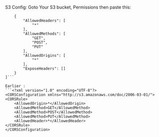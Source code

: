 


S3 Config: 
Goto Your S3 bucket, Permissions then paste this: 

```[
    {
        "AllowedHeaders": [
            "*"
        ],
        "AllowedMethods": [
            "GET",
            "POST",
            "PUT"
        ],
        "AllowedOrigins": [
            "*"
        ],
        "ExposeHeaders": []
    }
]```

Earlier : 
```<?xml version="1.0" encoding="UTF-8"?>
<CORSConfiguration xmlns="http://s3.amazonaws.com/doc/2006-03-01/">
<CORSRule>
    <AllowedOrigin>*</AllowedOrigin>
    <AllowedMethod>GET</AllowedMethod>
    <AllowedMethod>POST</AllowedMethod>
    <AllowedMethod>PUT</AllowedMethod>
    <AllowedHeader>*</AllowedHeader>
</CORSRule>
</CORSConfiguration>
```


